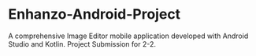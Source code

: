 # Enhanzo-Android-Project
A comprehensive Image Editor mobile application developed with Android Studio and Kotlin. Project Submission for 2-2.
